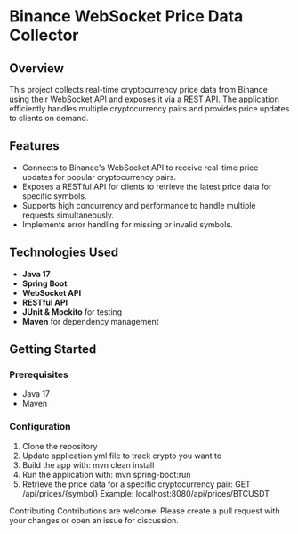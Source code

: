 # Binance WebSocket Price Data Collector

## Overview
This project collects real-time cryptocurrency price data from Binance using their WebSocket API and exposes it via a REST API. The application efficiently handles multiple cryptocurrency pairs and provides price updates to clients on demand.

## Features
- Connects to Binance's WebSocket API to receive real-time price updates for popular cryptocurrency pairs.
- Exposes a RESTful API for clients to retrieve the latest price data for specific symbols.
- Supports high concurrency and performance to handle multiple requests simultaneously.
- Implements error handling for missing or invalid symbols.

## Technologies Used
- **Java 17**
- **Spring Boot**
- **WebSocket API**
- **RESTful API**
- **JUnit & Mockito** for testing
- **Maven** for dependency management

## Getting Started

### Prerequisites
- Java 17
- Maven

### Configuration
1. Clone the repository
2. Update application.yml file to track crypto you want to
3. Build the app with: mvn clean install
4. Run the application with: mvn spring-boot:run
5. Retrieve the price data for a specific cryptocurrency pair: GET /api/prices/{symbol} Example: localhost:8080/api/prices/BTCUSDT


Contributing
Contributions are welcome! Please create a pull request with your changes or open an issue for discussion.
